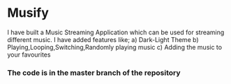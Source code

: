# Musify
I have built a Music Streaming Application which can be used for streaming different music.
I have added features like;
  a) Dark-Light Theme
  b) Playing,Looping,Switching,Randomly playing music
  c) Adding the music to your favourites
  
  ### The code is in the master branch of the repository
